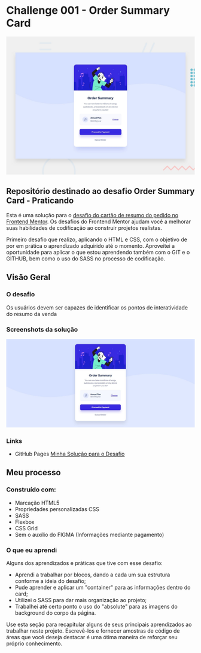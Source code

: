 # Challenge 001 - Order Summary Card

![Design desktop Preview](./design/desktop-preview.jpg)

## Repositório destinado ao desafio Order Summary Card - Praticando

Esta é uma solução para o [desafio do cartão de resumo do pedido no Frontend Mentor](https://www.frontExitor.io/challenges/order-summary-component-QlPmajDUj). Os desafios do Frontend Mentor ajudam você a melhorar suas habilidades de codificação ao construir projetos realistas.

Primeiro desafio que realizo, aplicando o HTML e CSS, com o objetivo de por em prática o aprendizado adquirido até o momento. Aproveitei a oportunidade para aplicar o que estou aprendendo também com o GIT e o GITHUB, bem como o uso do SASS no processo de codificação.

## Visão Geral

### O desafio

Os usuários devem ser capazes de identificar os pontos de interatividade do resumo da venda

### Screenshots da solução

![Design desktop Preview](./design/screenshot-solucao-desafio.jpg)

### Links

- GitHub Pages [Minha Solução para o Desafio](https://andremksdev.github.io/challenge_001_orderSummary/)

## Meu processo

### Construído com:

- Marcação HTML5
- Propriedades personalizadas CSS
- SASS
- Flexbox
- CSS Grid
- Sem o auxílio do FIGMA (Informações mediante pagamento)

### O que eu aprendi

Alguns dos aprendizados e práticas que tive com esse desafio:

- Aprendi a trabalhar por blocos, dando a cada um sua estrutura conforme a ideia do desafio;
- Pude aprender e aplicar um "container" para as informações dentro do card;
- Utilizei o SASS para dar mais organização ao projeto;
- Trabalhei até certo ponto o uso do "absolute" para as imagens do background do corpo da página.

Use esta seção para recapitular alguns de seus principais aprendizados ao trabalhar neste projeto. Escrevê-los e fornecer amostras de código de áreas que você deseja destacar é uma ótima maneira de reforçar seu próprio conhecimento.

